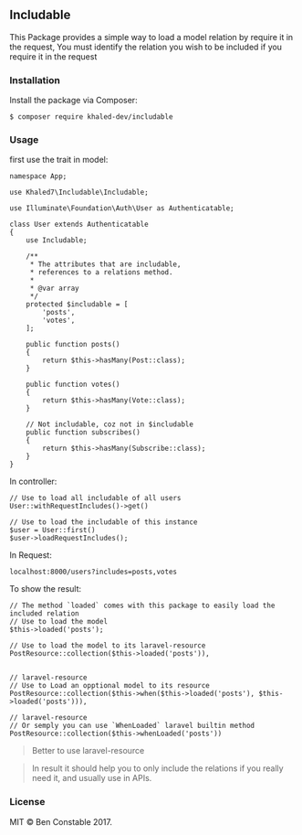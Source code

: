 ## Includable 

This Package provides a simple way to load a model relation by require it in the request,
You must identify the relation you wish to be included if you require it in the request  

### Installation 

Install the package via Composer:

```
$ composer require khaled-dev/includable
```

### Usage

first use the trait in model:

```
namespace App;

use Khaled7\Includable\Includable;

use Illuminate\Foundation\Auth\User as Authenticatable;

class User extends Authenticatable
{   
    use Includable;
    
    /**
     * The attributes that are includable,
     * references to a relations method.
     *
     * @var array
     */
    protected $includable = [
        'posts',
        'votes',
    ];
   
    public function posts()
    {
        return $this->hasMany(Post::class);
    } 
    
    public function votes()
    {
        return $this->hasMany(Vote::class);
    }
    
    // Not includable, coz not in $includable
    public function subscribes()
    {
        return $this->hasMany(Subscribe::class);
    }  
}
```

In controller:

```
// Use to load all includable of all users
User::withRequestIncludes()->get()

// Use to load the includable of this instance
$user = User::first()
$user->loadRequestIncludes();
```

In Request:
```
localhost:8000/users?includes=posts,votes
```

To show the result:

````
// The method `loaded` comes with this package to easily load the included relation  
// Use to load the model 
$this->loaded('posts'); 

// Use to load the model to its laravel-resource
PostResource::collection($this->loaded('posts')),


// laravel-resource
// Use to Load an opptional model to its resource
PostResource::collection($this->when($this->loaded('posts'), $this->loaded('posts'))),

// laravel-resource
// Or semply you can use `WhenLoaded` laravel builtin method
PostResource::collection($this->whenLoaded('posts'))
````

> Better to use laravel-resource

 > In result it should help you to  only include the relations if you really need it, and usually use in APIs.
 
### License
MIT © Ben Constable 2017.
